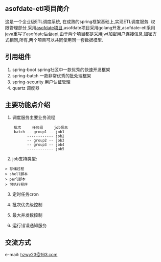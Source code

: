 ## asofdate-etl项目简介
这是一个企业级ETL调度系统, 在成熟的spring框架基础上,实现ETL调度服务. 权限管理部分,采用[asofdate项目](https://github.com/hzwy23/asofdate),asofdate项目采用golang开发,asofdate-etl采用java重写了asofdate后台api,由于两个项目都是采用jwt加密用户连接信息,加密方式相同,所有,两个项目可以共同使用同一套数据模型.

## 引用组件
1. spring-boot spring社区中一款优秀的快速开发框架
2. spring-batch 一款非常优秀的批处理框架
3. spring-security 用户认证管理
4. quartz 调度器

## 主要功能点介绍

1. 调度服务主要业务流程
```
	批次     任务组     job信息
	batch -- group1 -- job1
    	  ------------ job2
      	  -- group2 -- job3
          -- group3 -- job4
          ------------ job5
```

2. job支持类型:
```
> 存储过程
> shell脚本
> perl脚本
> 可执行程序
```

3. 定时任务cron

4. 批次优先级控制

5. 最大并发数控制

6. 运行错误通知服务

## 交流方式
e-mail: hzwy23@163.com